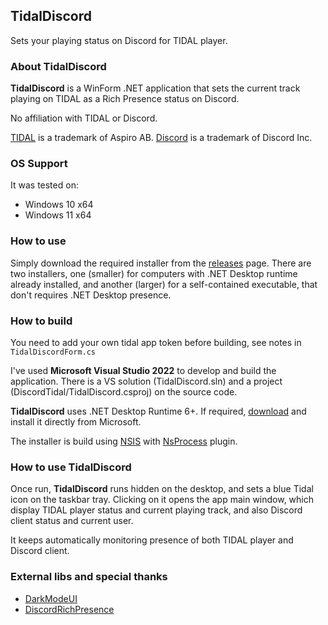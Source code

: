 ## TidalDiscord
Sets your playing status on Discord for TIDAL player.

### About TidalDiscord
**TidalDiscord** is a WinForm .NET application that sets the current track playing on TIDAL as a Rich Presence status on Discord.

No affiliation with TIDAL or Discord.

[TIDAL](https://tidal.com/) is a trademark of Aspiro AB.
[Discord](https://discord.com/) is a trademark of Discord Inc.

### OS Support

It was tested on:

* Windows 10 x64
* Windows 11 x64

### How to use

Simply download the required installer from the [releases](https://github.com/ricardag/tidal-discord/releases) page. There are two installers, one (smaller) for computers with .NET Desktop runtime already installed, and another (larger) for a self-contained executable, that don't requires .NET Desktop presence.

### How to build

You need to add your own tidal app token before building, see notes in `TidalDiscordForm.cs`

I've used **Microsoft Visual Studio 2022** to develop and build the application. There is a VS solution (TidalDiscord.sln) and a project (DiscordTidal/TidalDiscord.csproj) on the source code.

**TidalDiscord** uses .NET Desktop Runtime 6+. If required, [download](https://dotnet.microsoft.com/en-us/download/dotnet/6.0/runtime) and install it directly from Microsoft.

The installer is build using [NSIS](https://nsis.sourceforge.io/Main_Page) with [NsProcess](https://nsis.sourceforge.io/NsProcess_plugin) plugin.

### How to use TidalDiscord

Once run, **TidalDiscord** runs hidden on the desktop, and sets a blue Tidal icon on the taskbar tray. Clicking on it opens the app main window, which display TIDAL player status and current playing track, and also Discord client status and current user.

It keeps automatically monitoring presence of both TIDAL player and Discord client.

### External libs and special thanks

* [DarkModeUI](https://github.com/ricardodalarme/DarkUI)
* [DiscordRichPresence](https://github.com/Lachee/discord-rpc-csharp)


